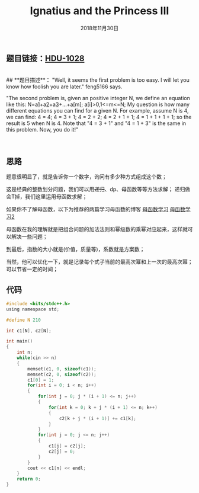 ﻿---
title:  Ignatius and the Princess III
date: 2018年11月30日
tags: 
    - 母函数
    - 数论
categories: 母函数
---
## **题目链接**：[HDU-1028][1]
</br>
## **题目描述**：
"Well, it seems the first problem is too easy. I will let you know how foolish you are later." feng5166 says.

"The second problem is, given an positive integer N, we define an equation like this:
  N=a[1]+a[2]+a[3]+...+a[m];
  a[i]>0,1<=m<=N;
My question is how many different equations you can find for a given N.
For example, assume N is 4, we can find:
  4 = 4;
  4 = 3 + 1;
  4 = 2 + 2;
  4 = 2 + 1 + 1;
  4 = 1 + 1 + 1 + 1;
so the result is 5 when N is 4. Note that "4 = 3 + 1" and "4 = 1 + 3" is the same in this problem. Now, you do it!"
<escape><!-- more --></escape>

</br>

## **思路**
题意很明显了，就是告诉你一个数字，询问有多少种方式组成这个数；

这是经典的整数划分问题，我们可以用~~递归~~、dp、母函数等等方法求解；
递归做会T掉，我们这里运用母函数求解；

如果你不了解母函数，以下为推荐的两篇学习母函数的博客
[母函数学习][2]
[母函数学习2][3]

母函数在我的理解就是把组合问题的加法法则和幂级数的乘幂对应起来，这样就可以解决一些问题；

到最后，指数的大小就是(价值，质量等)，系数就是方案数；

当然，他可以优化一下，就是记录每个式子当前的最高次幂和上一次的最高次幂；
可以节省一定的时间；

##  **代码** 
``` c
#include <bits/stdc++.h>
using namespace std;

#define N 210

int c1[N], c2[N];

int main()
{
    int n;
    while(cin >> n)
    {
        memset(c1, 0, sizeof(c1));
        memset(c2, 0, sizeof(c2));
        c1[0] = 1;
        for(int i = 0; i < n; i++)
        {
            for(int j = 0; j * (i + 1) <= n; j++)
            {
                for(int k = 0; k + j * (i + 1) <= n; k++)
                {
                    c2[k + j * (i + 1)] += c1[k];
                }
            }
            for(int j = 0; j <= n; j++)
            {
                c1[j] = c2[j];
                c2[j] = 0;
            }
        }
        cout << c1[n] << endl;
    }
    return 0;
}

```


  [1]: http://acm.hdu.edu.cn/showproblem.php?pid=1028
  [2]: https://blog.csdn.net/howardemily/article/details/75041523
  [3]: https://blog.csdn.net/xiaofei_it/article/details/17042651